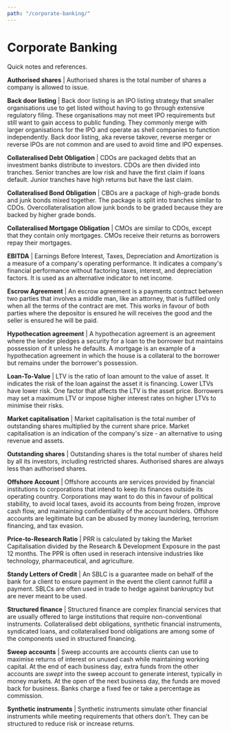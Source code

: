 ```yaml
---
path: "/corporate-banking/"
---
```


# Corporate Banking
Quick notes and references.

**Authorised shares** | Authorised shares is the total number of shares a company is allowed to issue.

**Back door listing** | Back door listing is an IPO listing strategy that smaller organisations use to get listed without having to go through extensive regulatory filing. These organisations may not meet IPO requirements but still want to gain access to public funding. They commonly merge with larger organisations for the IPO and operate as shell companies to function independently. Back door listing, aka reverse takover, reverse merger or reverse IPOs are not common and are used to avoid time and IPO expenses.

**Collateralised Debt Obligation** | CDOs are packaged debts that an investment banks distribute to investors. CDOs are then divided into tranches. Senior tranches are low risk and have the first claim if loans default. Junior tranches have high returns but have the last claim.

**Collateralised Bond Obligation** | CBOs are a package of high-grade bonds and junk bonds mixed together. The package is split into tranches similar to CDOs. Overcollateralisation allow junk bonds to be graded because they are backed by higher grade bonds.

**Collateralised Mortgage Obligation** | CMOs are similar to CDOs, except that they contain only mortgages. CMOs receive their returns as borrowers repay their mortgages.

**EBITDA** | Earnings Before Interest, Taxes, Depreciation and Amortization is a measure of a company's operating performance. It indicates a company's financial performance without factoring taxes, interest, and depreciation factors. It is used as an alternative indicator to net income.

**Escrow Agreement** | An escrow agreement is a payments contract between two parties that involves a middle man, like an attorney, that is fulfilled only when all the terms of the contract are met. This works in favour of both parties where the depositor is ensured he will receives the good and the seller is ensured he will be paid.

**Hypothecation agreement** | A hypothecation agreement is an agreement where the lender pledges a security for a loan to the borrower but maintains possession of it unless he defaults. A mortgage is an example of a hypothecation agreement in which the house is a collateral to the borrower but remains under the borrower's possession.

**Loan-To-Value** | LTV is the ratio of loan amount to the value of asset. It indicates the risk of the loan against the asset it is financing. Lower LTVs have lower risk. One factor that affects the LTV is the asset price. Borrowers may set a maximum LTV or impose higher interest rates on higher LTVs to minimise their risks.

**Market capitalisation** | Market capitalisation is the total number of outstanding shares multiplied by the current share price. Market capitalisation is an indication of the company's size - an alternative to using revenue and assets.

**Outstanding shares** | Outstanding shares is the total number of shares held by all its investors, including restricted shares. Authorised shares are always less than authorised shares.

**Offshore Account** | Offshore accounts are services provided by financial institutions to corporations that intend to keep its finances outside its operating country. Corporations may want to do this in favour of political stability, to avoid local taxes, avoid its accounts from being frozen, improve cash flow, and maintaining confidentiality of the account holders. Offshore accounts are legitimate but can be abused by money laundering, terrorism financing, and tax evasion.

**Price-to-Research Ratio** | PRR is calculated by taking the Market Capitalisation divided by the Research & Development Exposure in the past 12 months. The PPR is often used in reserach intensive industries like technology, pharmaceutical, and agriculture.

**Standy Letters of Credit** | An SBLC is a guarantee made on behalf of the bank for a client to ensure payment in the event the client cannot fulfill a payment. SBLCs are often used in trade to hedge against bankruptcy but are never meant to be used.

**Structured finance** | Structured finance are complex financial services that are usually offered to large institutions that require non-conventional instruments. Collateralised debt obligations, synthetic financial instruments, syndicated loans, and collateralised bond obligations are among some of the components used in structured financing.

**Sweep accounts** | Sweep accounts are accounts clients can use to maximise returns of interest on unused cash while maintaining working capital. At the end of each business day, extra funds from the other accounts are _swept_ into the sweep account to generate interest, typically in money markets. At the open of the next business day, the funds are moved back for business. Banks charge a fixed fee or take a percentage as commission.

**Synthetic instruments** | Synthetic instruments simulate other financial instruments while meeting requirements that others don't. They can be structured to reduce risk or increase returns.
